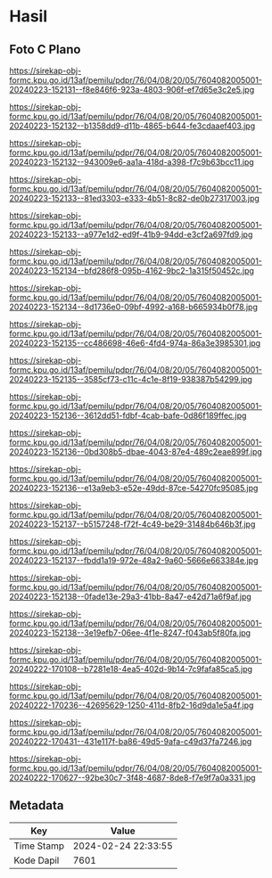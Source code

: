 # Hasil

## Foto C Plano

https://sirekap-obj-formc.kpu.go.id/13af/pemilu/pdpr/76/04/08/20/05/7604082005001-20240223-152131--f8e846f6-923a-4803-906f-ef7d65e3c2e5.jpg

https://sirekap-obj-formc.kpu.go.id/13af/pemilu/pdpr/76/04/08/20/05/7604082005001-20240223-152132--b1358dd9-d11b-4865-b644-fe3cdaaef403.jpg

https://sirekap-obj-formc.kpu.go.id/13af/pemilu/pdpr/76/04/08/20/05/7604082005001-20240223-152132--943009e6-aa1a-418d-a398-f7c9b63bcc11.jpg

https://sirekap-obj-formc.kpu.go.id/13af/pemilu/pdpr/76/04/08/20/05/7604082005001-20240223-152133--81ed3303-e333-4b51-8c82-de0b27317003.jpg

https://sirekap-obj-formc.kpu.go.id/13af/pemilu/pdpr/76/04/08/20/05/7604082005001-20240223-152133--a977e1d2-ed9f-41b9-94dd-e3cf2a697fd9.jpg

https://sirekap-obj-formc.kpu.go.id/13af/pemilu/pdpr/76/04/08/20/05/7604082005001-20240223-152134--bfd286f8-095b-4162-9bc2-1a315f50452c.jpg

https://sirekap-obj-formc.kpu.go.id/13af/pemilu/pdpr/76/04/08/20/05/7604082005001-20240223-152134--8d1736e0-09bf-4992-a168-b665934b0f78.jpg

https://sirekap-obj-formc.kpu.go.id/13af/pemilu/pdpr/76/04/08/20/05/7604082005001-20240223-152135--cc486698-46e6-4fd4-974a-86a3e3985301.jpg

https://sirekap-obj-formc.kpu.go.id/13af/pemilu/pdpr/76/04/08/20/05/7604082005001-20240223-152135--3585cf73-c11c-4c1e-8f19-938387b54299.jpg

https://sirekap-obj-formc.kpu.go.id/13af/pemilu/pdpr/76/04/08/20/05/7604082005001-20240223-152136--3612dd51-fdbf-4cab-bafe-0d86f189ffec.jpg

https://sirekap-obj-formc.kpu.go.id/13af/pemilu/pdpr/76/04/08/20/05/7604082005001-20240223-152136--0bd308b5-dbae-4043-87e4-489c2eae899f.jpg

https://sirekap-obj-formc.kpu.go.id/13af/pemilu/pdpr/76/04/08/20/05/7604082005001-20240223-152136--e13a9eb3-e52e-49dd-87ce-54270fc95085.jpg

https://sirekap-obj-formc.kpu.go.id/13af/pemilu/pdpr/76/04/08/20/05/7604082005001-20240223-152137--b5157248-f72f-4c49-be29-31484b646b3f.jpg

https://sirekap-obj-formc.kpu.go.id/13af/pemilu/pdpr/76/04/08/20/05/7604082005001-20240223-152137--fbdd1a19-972e-48a2-9a60-5666e663384e.jpg

https://sirekap-obj-formc.kpu.go.id/13af/pemilu/pdpr/76/04/08/20/05/7604082005001-20240223-152138--0fade13e-29a3-41bb-8a47-e42d71a6f9af.jpg

https://sirekap-obj-formc.kpu.go.id/13af/pemilu/pdpr/76/04/08/20/05/7604082005001-20240223-152138--3e19efb7-06ee-4f1e-8247-f043ab5f80fa.jpg

https://sirekap-obj-formc.kpu.go.id/13af/pemilu/pdpr/76/04/08/20/05/7604082005001-20240222-170108--b7281e18-4ea5-402d-9b14-7c9fafa85ca5.jpg

https://sirekap-obj-formc.kpu.go.id/13af/pemilu/pdpr/76/04/08/20/05/7604082005001-20240222-170236--42695629-1250-411d-8fb2-16d9da1e5a4f.jpg

https://sirekap-obj-formc.kpu.go.id/13af/pemilu/pdpr/76/04/08/20/05/7604082005001-20240222-170431--431e117f-ba86-49d5-9afa-c49d37fa7246.jpg

https://sirekap-obj-formc.kpu.go.id/13af/pemilu/pdpr/76/04/08/20/05/7604082005001-20240222-170627--92be30c7-3f48-4687-8de8-f7e9f7a0a331.jpg


## Metadata

| Key        | Value               |
| ---------- | ------------------- |
| Time Stamp | 2024-02-24 22:33:55 |
| Kode Dapil | 7601                |



